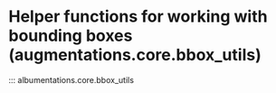 # Helper functions for working with bounding boxes (augmentations.core.bbox_utils)

::: albumentations.core.bbox_utils
